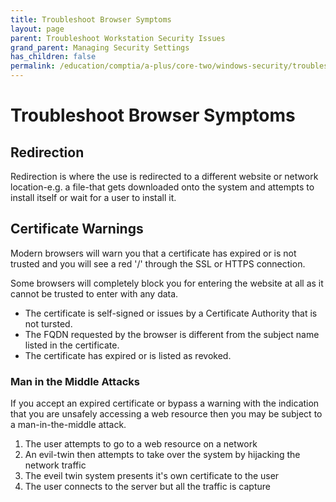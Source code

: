 ```yaml
---
title: Troubleshoot Browser Symptoms
layout: page
parent: Troubleshoot Workstation Security Issues
grand_parent: Managing Security Settings
has_children: false
permalink: /education/comptia/a-plus/core-two/windows-security/troubleshoot-workstations/browsers/
---
```


# Troubleshoot Browser Symptoms

## Redirection

Redirection is where the use is redirected to a different website or network location-e.g. a file-that gets downloaded onto the system and attempts to install itself or wait for a user to install it.

## Certificate Warnings

Modern browsers will warn you that a certificate has expired or is not trusted and you will see a red '/' through the SSL or HTTPS connection.

Some browsers will completely block you for entering the website at all as it cannot be trusted to enter with any data.

- The certificate is self-signed or issues by a Certificate Authority that is not tursted.
- The FQDN requested by the browser is different from the subject name listed in the certificate.
- The certificate has expired or is listed as revoked.

### Man in the Middle Attacks

If you accept an expired certificate or bypass a warning with the indication that you are unsafely accessing a web resource then you may be subject to a man-in-the-middle attack.

1. The user attempts to go to a web resource on a network
2. An evil-twin then attempts to take over the system by hijacking the network traffic
3. The eveil twin system presents it's own certificate to the user
4. The user connects to the server but all the traffic is capture